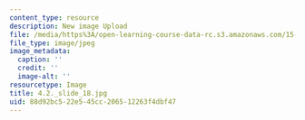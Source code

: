 ```yaml
---
content_type: resource
description: New image Upload
file: /media/https%3A/open-learning-course-data-rc.s3.amazonaws.com/15-s21-nuts-and-bolts-of-business-plans-january-iap-2014/88d92bc522e545cc206512263f4dbf47_4.2._slide_18.jpg
file_type: image/jpeg
image_metadata:
  caption: ''
  credit: ''
  image-alt: ''
resourcetype: Image
title: 4.2._slide_18.jpg
uid: 88d92bc5-22e5-45cc-2065-12263f4dbf47
---
```

